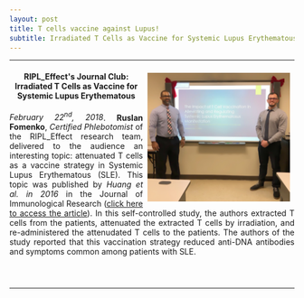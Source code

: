 ```yaml
---
layout: post
title: T cells vaccine against Lupus!
subtitle: Irradiated T Cells as Vaccine for Systemic Lupus Erythematous!
---
```


---
<img src="/img/JournalClub_Ruslan.jpg" alt="Journal Club: Ruslan" align="right" style="width: 50%; height: 50%; margin:8px"> <a name="Journal Club: Ruslan"></a>

<header>
	<h4>RIPL_Effect's Journal Club: Irradiated T Cells as Vaccine for Systemic Lupus Erythematous</h4>
	<div style="text-align:justify"><p> <i>February 22<sup>nd</sup>, 2018</i>. <b>Ruslan Fomenko</b>, <i>Certified Phlebotomist</i> of the RIPL_Effect research team, delivered to the audience an interesting topic: attenuated T cells as a vaccine strategy in Systemic Lupus Erythematous (SLE). This topic was published by <i>Huang et al. in 2016</i> in the Journal of Immunological Research (<a href="https://www.hindawi.com/journals/jir/2016/5183686/" target="_blank">click here to access the article</a>). In this self-controlled study, the authors extracted T cells from the patients, attenuated the extracted T cells by irradiation, and re-administered the attenudated T cells to the patients. The authors of the study reported that this vaccination strategy reduced anti-DNA antibodies and symptoms common among patients with SLE.</p></div>
</header>

---